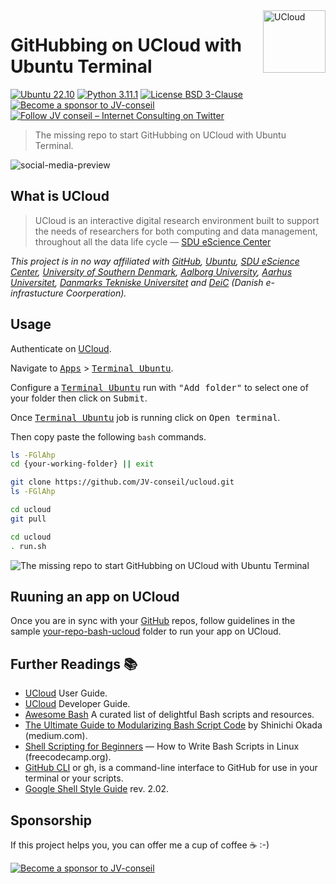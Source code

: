 <!-- markdownlint-disable MD026 MD033 MD041 -->

<a href="https://cloud.sdu.dk/app/applications/overview/" target="_blank" title="UCloud">
<img src="https://docs.cloud.sdu.dk/_static/logo_esc.svg" align="right" alt="UCloud" height="100" style="margin: 0px 0px 0px 0px">
</a>

<!-- omit in toc -->
# GitHubbing on UCloud with Ubuntu Terminal

[![Ubuntu 22.10](https://img.shields.io/badge/Ubuntu-22.10-brightgreen)](https://releases.ubuntu.com/kinetic/)
[![Python 3.11.1](https://img.shields.io/badge/Python-3.11.1-green)](https://www.python.org/downloads/release/python-3111/)
[![License BSD 3-Clause](https://img.shields.io/badge/License-BSD%203--Clause-blue.svg)](LICENSE)
[![Become a sponsor to JV-conseil](https://img.shields.io/static/v1?label=Sponsor&message=%E2%9D%A4&logo=GitHub&color=%23fe8e86)](https://github.com/sponsors/JV-conseil)
[![Follow JV conseil – Internet Consulting on Twitter](https://img.shields.io/twitter/follow/JVconseil.svg?style=social&logo=twitter)](https://twitter.com/JVconseil)
<!--[![PostgreSQL 14.6](https://img.shields.io/badge/PostgreSQL-14.6-green.svg)](https://www.postgresql.org/docs/14.6/)-->

> The missing repo to start GitHubbing on UCloud with Ubuntu Terminal.

![social-media-preview](https://user-images.githubusercontent.com/8126807/219748305-e5d5d517-ec5c-4364-8a61-7baefdaf6f63.png)

## What is UCloud

> UCloud is an interactive digital research environment built to support the needs of researchers for both computing and data management, throughout all the data life cycle — [SDU eScience Center][UCloud User Guide]

*This project is in no way affiliated with [GitHub](https://github.com/), [Ubuntu](https://ubuntu.com), [SDU eScience Center][SDU eScience Center], [University of Southern Denmark](https://www.sdu.dk/en), [Aalborg University](https://www.aau.dk), [Aarhus Universitet](https://www.au.dk), [Danmarks Tekniske Universitet](https://www.dtu.dk) and [DeiC](https://www.deic.dk) (Danish e-infrastucture Coorperation).*

## Usage

Authenticate on [UCloud](https://cloud.sdu.dk/app/login).

Navigate to <kbd>[Apps][UCloud Apps]</kbd> > <kbd>[Terminal Ubuntu][UCloud Terminal Ubuntu]</kbd>.

Configure a <kbd>[Terminal Ubuntu][UCloud Terminal Ubuntu]</kbd> run with <kbd>"Add folder"</kbd> to select one of your folder then click on <kbd>Submit</kbd>.

Once <kbd>[Terminal Ubuntu][UCloud Terminal Ubuntu]</kbd> job is running click on <kbd>Open terminal</kbd>.

Then copy paste the following `bash` commands.

```bash
ls -FGlAhp
cd {your-working-folder} || exit

git clone https://github.com/JV-conseil/ucloud.git
ls -FGlAhp

cd ucloud
git pull

cd ucloud
. run.sh
```

![The missing repo to start GitHubbing on UCloud with Ubuntu Terminal](https://user-images.githubusercontent.com/8126807/219773779-26b31233-79e3-495a-82bd-5699e3f9131e.gif)

## Ruuning an app on UCloud

Once you are in sync with your [GitHub][GitHub] repos, follow guidelines in the sample [your-repo-bash-ucloud](your-repo-bash-ucloud/README.md) folder to run your app on UCloud.

## Further Readings 📚

- [UCloud][UCloud User Guide] User Guide.
- [UCloud][UCloud Developer Guide] Developer Guide.
- [Awesome Bash][Awesome Bash] A curated list of delightful Bash scripts and resources.
- [The Ultimate Guide to Modularizing Bash Script Code][The Ultimate Guide to Modularizing Bash Script Code] by Shinichi Okada (medium.com).
- [Shell Scripting for Beginners][Shell Scripting for Beginners – How to Write Bash Scripts in Linux] — How to Write Bash Scripts in Linux (freecodecamp.org).
- [GitHub CLI][GitHub CLI manual] or gh, is a command-line interface to GitHub for use in your terminal or your scripts.
- [Google Shell Style Guide][Google Shell Style Guide] rev. 2.02.

## Sponsorship

If this project helps you, you can offer me a cup of coffee ☕️ :-)

<!-- [![ko-fi](https://ko-fi.com/img/githubbutton_sm.svg)](https://ko-fi.com/R5R018CIU) -->

[![Become a sponsor to JV-conseil](https://img.shields.io/static/v1?label=Sponsor&message=%E2%9D%A4&logo=GitHub&color=%23fe8e86)](https://github.com/sponsors/JV-conseil)

<!-- Links -->

[Awesome Bash]: https://github.com/awesome-lists/awesome-bash
[GitHub CLI manual]: https://cli.github.com/manual/
[GitHub]: https://github.com/
[Google Shell Style Guide]: https://google.github.io/styleguide/shellguide.html
[SDU eScience Center]: https://escience.sdu.dk/
[Shell Scripting for Beginners – How to Write Bash Scripts in Linux]: https://www.freecodecamp.org/news/shell-scripting-crash-course-how-to-write-bash-scripts-in-linux/
[The Ultimate Guide to Modularizing Bash Script Code]: https://medium.com/mkdir-awesome/the-ultimate-guide-to-modularizing-bash-script-code-f4a4d53000c2
[UCloud Apps]: https://cloud.sdu.dk/app/applications/overview/
[UCloud Developer Guide]: https://docs.cloud.sdu.dk/dev/index.html
[UCloud Terminal Ubuntu]: https://cloud.sdu.dk/app/jobs/create?app=terminal-ubuntu&version=0.20.0
[UCloud User Guide]: https://docs.cloud.sdu.dk/index.html
